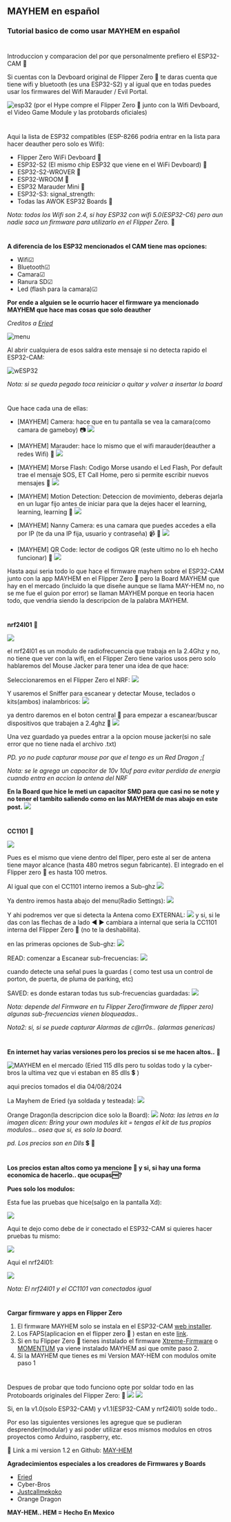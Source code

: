 ## MAYHEM en español
### Tutorial basico de como usar MAYHEM en español

#
Introduccion y comparacion del por que personalmente prefiero el ESP32-CAM :signal_strength:

Si cuentas con la Devboard original de Flipper Zero :dolphin: te daras cuenta que tiene wifi y bluetooth (es una ESP32-S2) y al igual que en todas puedes usar los firmwares del Wifi Marauder / Evil Portal.

![esp32](pics/FZfull.jpeg)
(por el Hype compre el Flipper Zero :dolphin: junto con la Wifi Devboard, el Video Game Module y las protobards oficiales)
#

Aqui la lista de ESP32 compatibles (ESP-8266 podria entrar en la lista para hacer deauther pero solo es Wifi):

- Flipper Zero WiFi Devboard :signal_strength:
- ESP32-S2 (El mismo chip ESP32 que viene en el WiFi Devboard) :signal_strength:
- ESP32-S2-WROVER :signal_strength:
- ESP32-WROOM :signal_strength:
- ESP32 Marauder Mini :signal_strength:
- ESP32-S3: signal_strength:
- Todas las AWOK ESP32 Boards :signal_strength:

*Nota: todos los Wifi son 2.4, si hay ESP32 con wifi 5.0(ESP32-C6) pero aun nadie saca un firmware para utilizarlo en el Flipper Zero.* :dolphin:

#

**A diferencia de los ESP32 mencionados el CAM tiene mas opciones:**

- Wifi☑
- Bluetooth☑
- Camara☑
- Ranura SD☑
- Led (flash para la camara)☑

**Por ende a alguien se le ocurrio hacer el firmware ya mencionado MAYHEM que hace mas cosas que solo deauther**

*Creditos a [Eried](https://github.com/eried/flipperzero-mayhem)*

![menu](pics/MAYHEMmenu.jpg)

Al abrir cualquiera de esos saldra este mensaje si no detecta rapido el ESP32-CAM:

![wESP32](pics/wESP32-CAM.jpg)

*Nota: si se queda pegado toca reiniciar o quitar y volver a insertar la board*

#

Que hace cada una de ellas:

- [MAYHEM] Camera: hace que en tu pantalla se vea la camara(como camara de gameboy) :camera:
  ![](pics/Mcamera.jpg)
  
- [MAYHEM] Marauder: hace lo mismo que el wifi marauder(deauther a redes Wifi) :signal_strength:
  ![](pics/MMarauder.jpg)
  
- [MAYHEM] Morse Flash: Codigo Morse usando el Led Flash, Por default trae el mensaje SOS, ET Call Home, pero si permite escribir nuevos mensajes :high_brightness:
  ![](pics/MMorse.jpg)
  
- [MAYHEM] Motion Detection: Deteccion de movimiento, deberas dejarla en un lugar fijo antes de iniciar para que la dejes hacer el learning, learning, learning :runner:
  ![](pics/Mdetect.jpg)
  
- [MAYHEM] Nanny Camera: es una camara que puedes accedes a ella por IP (te da una IP fija, usuario y contraseña) :video_camera: :signal_strength:
  ![](pics/MIPCamera.jpg)
- [MAYHEM] QR Code: lector de codigos QR (este ultimo no lo eh hecho funcionar) :checkered_flag:
  ![](pics/MQR.jpg)

Hasta aqui seria todo lo que hace el firmware mayhem sobre el ESP32-CAM junto con la app MAYHEM en el Flipper Zero :dolphin: pero la Board MAYHEM que hay en el mercado (incluido la que diseñe aunque se llama MAY-HEM no, no se me fue el guion por error) se llaman MAYHEM porque en teoria hacen todo, que vendria siendo la descripcion de la palabra MAYHEM.

#

**nrf24l01** :signal_strength:

![](https://github.com/vampel/may-hem/blob/main/images/NRF24onFZ.jpeg)

el nrf24l01 es un modulo de radiofrecuencia que trabaja en la 2.4Ghz y no, no tiene que ver con la wifi, en el Flipper Zero tiene varios usos pero solo hablaremos del Mouse Jacker para tener una idea de que hace:

Seleccionaremos en el Flipper Zero el NRF:
![](pics/NRFscreen.jpg)

Y usaremos el Sniffer para escanear y detectar Mouse, teclados o kits(ambos) inalambricos:
![](pics/NRFsniffer.jpg)

ya dentro daremos en el boton central :red_circle: para empezar a escanear/buscar dispositivos que trabajen a 2.4ghz :signal_strength:
![](pics/NRFsniff2.jpg)

Una vez guardado ya puedes entrar a la opcion mouse jacker(si no sale error que no tiene nada el archivo .txt)

*PD. yo no pude capturar mouse por que el tengo es un Red Dragon ;[*

*Nota: se le agrega un capacitor de 10v 10uf para evitar perdida de energia cuando entra en accion la antena del NRF*

**En la Board que hice le meti un capacitor SMD para que casi no se note y no tener el tambito saliendo como en las MAYHEM de mas abajo en este post.**
![](https://github.com/vampel/may-hem/blob/main/images/smd.jpeg)


#

**CC1101** :signal_strength:

![](https://github.com/vampel/may-hem/blob/main/images/AssyCC1101.jpeg)

Pues es el mismo que viene dentro del fliper, pero este al ser de antena tiene mayor alcance (hasta 480 metros segun fabricante).
El integrado en el Flipper zero :dolphin: es hasta 100 metros.

Al igual que con el CC1101 interno iremos a Sub-ghz
![](pics/subghz.jpg)

Ya dentro iremos hasta abajo del menu(Radio Settings):
![](pics/subradio.jpg)

Y ahi podremos ver que si detecta la Antena como EXTERNAL:
![](pics/subradioext.jpg)
y si, si le das con las flechas de a lado :arrow_backward: :arrow_forward: cambiara a internal que seria la CC1101 interna del Flipper Zero :dolphin: (no te la deshabilita).

en las primeras opciones de Sub-ghz:
![](pics/sub-menu.jpg)

READ: comenzar a Escanear sub-frecuencias:
![](pics/subread.jpg)

cuando detecte una señal pues la guardas ( como test usa un control de porton, de puerta, de pluma de parking, etc)

SAVED: es donde estaran todas tus sub-frecuencias guardadas:
![](pics/subsaved.jpg)

*Nota: depende del Firmware en tu Flipper Zero(firmware de flipper zero) algunas sub-frecuencias vienen bloqueadas..*

*Nota2: si, si se puede capturar Alarmas de c@rr0s.. (alarmas genericas)*

#

**En internet hay varias versiones pero los precios si se me hacen altos..** :money_with_wings:

  ![MAYHEM en el mercado](pics/Mayhemsale.jpg)
(Eried 115 dlls pero tu soldas todo y la cyber-bros la ultima vez que vi estaban en 85 dlls :heavy_dollar_sign: )

aqui precios tomados el dia 04/08/2024

La Mayhem de Eried (ya soldada y testeada):
![](pics/Meryed.jpg)

Orange Dragon(la descripcion dice solo la Board):
![](pics/Morange.jpg)
*Nota: las letras en la imagen dicen: Bring your own modules kit = tengas el kit de tus propios modulos... osea que si, es solo la board.*

*pd. Los precios son en Dlls* :heavy_dollar_sign: :money_with_wings:

#

**Los precios estan altos como ya mencione :money_with_wings: y si, si hay una forma economica de hacerlo.. que ocupas:free:?**

**Pues solo los modulos:**

Esta fue las pruebas que hice(salgo en la pantalla Xd):

![](pics/ESP32-CAM-solo.jpg)

Aqui te dejo como debe de ir conectado el ESP32-CAM si quieres hacer pruebas tu mismo:

![](pics/ESP32wiring.png)

Aqui el nrf24l01:

![](pics/nrf24l01wiring.png)

*Nota: El nrf24l01 y el CC1101 van conectados igual*

#

**Cargar firmware y apps en Flipper Zero**

1. El firmware MAYHEM solo se instala en el ESP32-CAM [web installer](https://flipper.ried.cl/webinstaller/).
2. Los FAPS(aplicacion en el flipper zero :dolphin: ) estan en este [link](https://github.com/eried/flipperzero-mayhem/wiki/Compilation-of-the-faps).
3. Si en tu Flipper Zero :dolphin:  tienes instalado el firmware [Xtreme-Firmware](https://github.com/Flipper-XFW/Xtreme-Firmware) o [MOMENTUM](https://github.com/Next-Flip/Momentum-Firmware) ya viene instalado MAYHEM asi que omite paso 2.
4. Si la MAYHEM que tienes es mi Version MAY-HEM con modulos omite paso 1 

#

Despues de probar que todo funciono opte por soldar todo en las Protoboards originales del Flipper Zero: :dolphin:
![](pics/mayhem1.0.jpeg)
![](pics/mayhem1.1.jpeg)

Si, en la v1.0(solo ESP32-CAM) y v1.1(ESP32-CAM y nrf24l01)  solde todo.. 

Por eso las siguientes versiones les agregue que se pudieran desprender(modular) y asi poder utilizar esos mismos modulos en otros proyectos como Arduino, raspberry, etc.

:link: Link a mi version 1.2 en Github: [MAY-HEM](https://github.com/vampel/may-hem)

**Agradecimientos especiales a los creadores de Firmwares y Boards**

- [Eried](https://github.com/eried/flipperzero-mayhem)
- Cyber-Bros
- [Justcallmekoko](https://github.com/justcallmekoko/ESP32Marauder)
- Orange Dragon


**MAY-HEM.. HEM = Hecho En Mexico**





 
